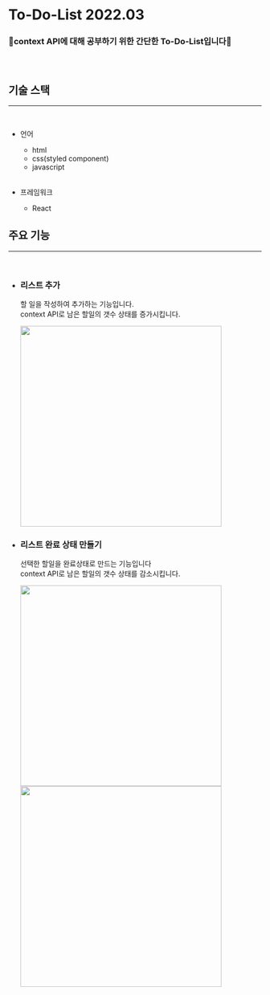 # To-Do-List 2022.03 

### 📑context API에 대해 공부하기 위한 간단한 To-Do-List입니다📑  <br /><br /><br/>
  
## 기술 스택
---
<br/>

* 언어
    * html
    * css(styled component)
    * javascript<br/><br/>

* 프레임워크
    * React

## 주요 기능
---
<br/>

* ### 리스트 추가<br/>
    할 일을 작성하여 추가하는 기능입니다.<br/>
    context API로 남은 할일의 갯수 상태를 증가시킵니다.<br/>
    
    <img src="https://user-images.githubusercontent.com/47405655/160804566-0d32ce48-975e-4bd0-b0ce-3875ca190aba.png" width="400"/>
  
* ### 리스트 완료 상태 만들기<br/>
    선택한 할일을 완료상태로 만드는 기능입니다<br/>
    context API로 남은 할일의 갯수 상태를 감소시킵니다.<br/>
    
    <img src="https://user-images.githubusercontent.com/47405655/160805035-cf2b1122-df46-4413-98ff-cb757c253d4e.png"  width="400"/>
    <img src="https://user-images.githubusercontent.com/47405655/160805479-e23376d4-b667-4856-8392-82adb9337f71.png" width="400"/>

